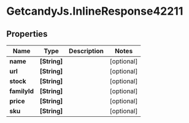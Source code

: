# GetcandyJs.InlineResponse42211

## Properties

Name | Type | Description | Notes
------------ | ------------- | ------------- | -------------
**name** | **[String]** |  | [optional] 
**url** | **[String]** |  | [optional] 
**stock** | **[String]** |  | [optional] 
**familyId** | **[String]** |  | [optional] 
**price** | **[String]** |  | [optional] 
**sku** | **[String]** |  | [optional] 


